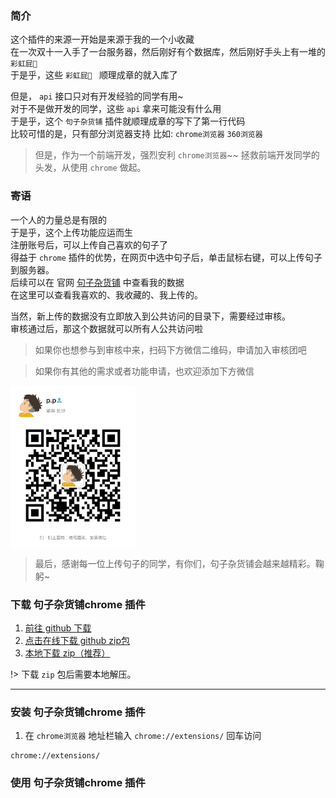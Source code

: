 ### 简介
这个插件的来源一开始是来源于我的一个小收藏  
在一次双十一入手了一台服务器，然后刚好有个数据库，然后刚好手头上有一堆的 `彩虹屁🌈 `  
于是乎，这些 `彩虹屁🌈 ` 顺理成章的就入库了  

但是， `api` 接口只对有开发经验的同学有用~  
对于不是做开发的同学，这些 `api` 拿来可能没有什么用  
于是乎，这个 `句子杂货铺` 插件就顺理成章的写下了第一行代码  
比较可惜的是，只有部分浏览器支持 比如: `chrome浏览器` `360浏览器`

> 但是，作为一个前端开发，强烈安利 `chrome浏览器`~~ 拯救前端开发同学的头发，从使用 `chrome` 做起。


### 寄语
一个人的力量总是有限的  
于是乎，这个上传功能应运而生  
注册账号后，可以上传自己喜欢的句子了  
得益于 `chrome` 插件的优势，在网页中选中句子后，单击鼠标右键，可以上传句子到服务器。  
后续可以在 官网 [句子杂货铺](https://www.tinker.run/sentence) 中查看我的数据  
在这里可以查看我喜欢的、我收藏的、我上传的。  

当然，新上传的数据没有立即放入到公共访问的目录下，需要经过审核。  
审核通过后，那这个数据就可以所有人公共访问啦

> 如果你也想参与到审核中来，扫码下方微信二维码，申请加入审核团吧

> 如果你有其他的需求或者功能申请，也欢迎添加下方微信

<img src="./docs/_media/wx_qrcode.jpeg" width = "200" height = "260" alt="图片名称" align=center />

> 最后，感谢每一位上传句子的同学，有你们，句子杂货铺会越来越精彩。鞠躬~


### 下载 句子杂货铺chrome 插件

1. [前往 github 下载](https://github.com/natsumep/chrome-sentence-store) 
2. <a download href="https://codeload.github.com/natsumep/chrome-sentence-store/zip/refs/heads/main"> 点击在线下载 github zip包</a>
3. <a download href="https://codeload.github.com/natsumep/chrome-sentence-store/zip/refs/heads/main"> 本地下载 zip（推荐）</a> 

!> 下载 `zip` 包后需要本地解压。

--- 


### 安装 句子杂货铺chrome 插件
1. 在 `chrome浏览器` 地址栏输入 `chrome://extensions/` 回车访问 
```text
chrome://extensions/
```

### 使用 句子杂货铺chrome 插件 

